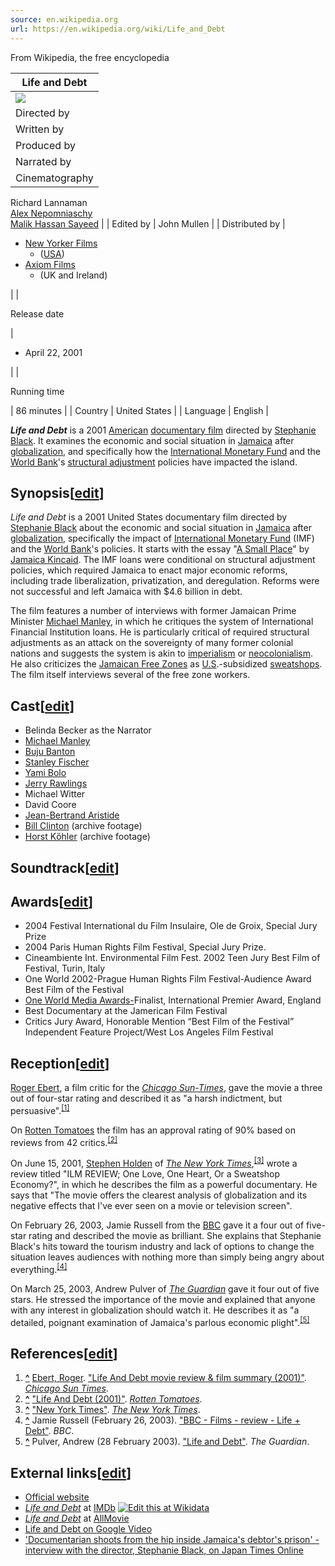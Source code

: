 ```yaml
---
source: en.wikipedia.org
url: https://en.wikipedia.org/wiki/Life_and_Debt
---
```


From Wikipedia, the free encyclopedia

| Life and Debt |
| --- |
| [![](https://upload.wikimedia.org/wikipedia/en/4/47/LifeAndDebt.jpg)](https://en.wikipedia.org/wiki/File:LifeAndDebt.jpg) |
| Directed by | [Stephanie Black](https://en.wikipedia.org/wiki/Stephanie_Black "Stephanie Black") |
| Written by | [Jamaica Kincaid](https://en.wikipedia.org/wiki/Jamaica_Kincaid "Jamaica Kincaid") |
| Produced by | Stephanie Black |
| Narrated by | Belinda Becker |
| Cinematography | Kyle Kibbe  
Richard Lannaman  
[Alex Nepomniaschy](https://en.wikipedia.org/wiki/Alex_Nepomniaschy "Alex Nepomniaschy")  
[Malik Hassan Sayeed](https://en.wikipedia.org/wiki/Malik_Hassan_Sayeed "Malik Hassan Sayeed") |
| Edited by | John Mullen |
| Distributed by | 
-   [New Yorker Films](https://en.wikipedia.org/wiki/New_Yorker_Films "New Yorker Films")
    -   ([USA](https://en.wikipedia.org/wiki/United_States "United States"))
-   [Axiom Films](https://en.wikipedia.org/wiki/Axiom_Films "Axiom Films")
    -   (UK and Ireland)



 |
| 

Release date

 | 

-   April 22, 2001



 |
| 

Running time

 | 86 minutes |
| Country | United States |
| Language | English |

_**Life and Debt**_ is a 2001 [American](https://en.wikipedia.org/wiki/United_States "United States") [documentary film](https://en.wikipedia.org/wiki/Documentary_film "Documentary film") directed by [Stephanie Black](https://en.wikipedia.org/wiki/Stephanie_Black "Stephanie Black"). It examines the economic and social situation in [Jamaica](https://en.wikipedia.org/wiki/Jamaica "Jamaica") after [globalization](https://en.wikipedia.org/wiki/Globalization "Globalization"), and specifically how the [International Monetary Fund](https://en.wikipedia.org/wiki/International_Monetary_Fund "International Monetary Fund") and the [World Bank](https://en.wikipedia.org/wiki/World_Bank "World Bank")'s [structural adjustment](https://en.wikipedia.org/wiki/Structural_adjustment "Structural adjustment") policies have impacted the island.

## Synopsis\[[edit](https://en.wikipedia.org/w/index.php?title=Life_and_Debt&action=edit&section=1 "Edit section: Synopsis")\]

_Life and Debt_ is a 2001 United States documentary film directed by [Stephanie Black](https://en.wikipedia.org/wiki/Stephanie_Black "Stephanie Black") about the economic and social situation in [Jamaica](https://en.wikipedia.org/wiki/Jamaica "Jamaica") after [globalization](https://en.wikipedia.org/wiki/Globalization "Globalization"), specifically the impact of [International Monetary Fund](https://en.wikipedia.org/wiki/International_Monetary_Fund "International Monetary Fund") (IMF) and the [World Bank](https://en.wikipedia.org/wiki/World_Bank "World Bank")'s policies. It starts with the essay "[A Small Place](https://en.wikipedia.org/wiki/A_Small_Place "A Small Place")" by [Jamaica Kincaid](https://en.wikipedia.org/wiki/Jamaica_Kincaid "Jamaica Kincaid"). The IMF loans were conditional on structural adjustment policies, which required Jamaica to enact major economic reforms, including trade liberalization, privatization, and deregulation. Reforms were not successful and left Jamaica with $4.6 billion in debt.

The film features a number of interviews with former Jamaican Prime Minister [Michael Manley](https://en.wikipedia.org/wiki/Michael_Manley "Michael Manley"), in which he critiques the system of International Financial Institution loans. He is particularly critical of required structural adjustments as an attack on the sovereignty of many former colonial nations and suggests the system is akin to [imperialism](https://en.wikipedia.org/wiki/Imperialism "Imperialism") or [neocolonialism](https://en.wikipedia.org/wiki/Neocolonialism "Neocolonialism"). He also criticizes the [Jamaican Free Zones](https://en.wikipedia.org/wiki/Jamaican_Free_Zones "Jamaican Free Zones") as [U.S](https://en.wikipedia.org/wiki/United_States "United States").-subsidized [sweatshops](https://en.wikipedia.org/wiki/Sweatshop "Sweatshop"). The film itself interviews several of the free zone workers.

## Cast\[[edit](https://en.wikipedia.org/w/index.php?title=Life_and_Debt&action=edit&section=2 "Edit section: Cast")\]

-   Belinda Becker as the Narrator
-   [Michael Manley](https://en.wikipedia.org/wiki/Michael_Manley "Michael Manley")
-   [Buju Banton](https://en.wikipedia.org/wiki/Buju_Banton "Buju Banton")
-   [Stanley Fischer](https://en.wikipedia.org/wiki/Stanley_Fischer "Stanley Fischer")
-   [Yami Bolo](https://en.wikipedia.org/wiki/Yami_Bolo "Yami Bolo")
-   [Jerry Rawlings](https://en.wikipedia.org/wiki/Jerry_Rawlings "Jerry Rawlings")
-   Michael Witter
-   David Coore
-   [Jean-Bertrand Aristide](https://en.wikipedia.org/wiki/Jean-Bertrand_Aristide "Jean-Bertrand Aristide")
-   [Bill Clinton](https://en.wikipedia.org/wiki/Bill_Clinton "Bill Clinton") (archive footage)
-   [Horst Kὅhler](https://en.wikipedia.org/wiki/Horst_K%C3%B6hler "Horst Köhler") (archive footage)

## Soundtrack\[[edit](https://en.wikipedia.org/w/index.php?title=Life_and_Debt&action=edit&section=3 "Edit section: Soundtrack")\]

## Awards\[[edit](https://en.wikipedia.org/w/index.php?title=Life_and_Debt&action=edit&section=4 "Edit section: Awards")\]

-   2004 Festival International du Film Insulaire, Ole de Groix, Special Jury Prize
-   2004 Paris Human Rights Film Festival, Special Jury Prize.
-   Cineambiente Int. Environmental Film Fest. 2002 Teen Jury Best Film of Festival, Turin, Italy
-   One World 2002-Prague Human Rights Film Festival-Audience Award Best Film of the Festival
-   [One World Media Awards-](https://en.wikipedia.org/wiki/One_World_Media_Awards "One World Media Awards")Finalist, International Premier Award, England
-   Best Documentary at the Jamerican Film Festival
-   Critics Jury Award, Honorable Mention “Best Film of the Festival” Independent Feature Project/West Los Angeles Film Festival

## Reception\[[edit](https://en.wikipedia.org/w/index.php?title=Life_and_Debt&action=edit&section=5 "Edit section: Reception")\]

[Roger Ebert](https://en.wikipedia.org/wiki/Roger_Ebert "Roger Ebert"), a film critic for the _[Chicago Sun-Times](https://en.wikipedia.org/wiki/Chicago_Sun-Times "Chicago Sun-Times")_, gave the movie a three out of four-star rating and described it as "a harsh indictment, but persuasive".<sup id="cite_ref-1"><a href="https://en.wikipedia.org/wiki/Life_and_Debt#cite_note-1">[1]</a></sup>

On [Rotten Tomatoes](https://en.wikipedia.org/wiki/Rotten_Tomatoes "Rotten Tomatoes") the film has an approval rating of 90% based on reviews from 42 critics.<sup id="cite_ref-2"><a href="https://en.wikipedia.org/wiki/Life_and_Debt#cite_note-2">[2]</a></sup>

On June 15, 2001, [Stephen Holden](https://en.wikipedia.org/wiki/Stephen_Holden "Stephen Holden") of _[The New York Times](https://en.wikipedia.org/wiki/The_New_York_Times "The New York Times")_,<sup id="cite_ref-3"><a href="https://en.wikipedia.org/wiki/Life_and_Debt#cite_note-3">[3]</a></sup> wrote a review titled "ILM REVIEW; One Love, One Heart, Or a Sweatshop Economy?", in which he describes the film as a powerful documentary. He says that "The movie offers the clearest analysis of globalization and its negative effects that I've ever seen on a movie or television screen".

On February 26, 2003, Jamie Russell from the [BBC](https://en.wikipedia.org/wiki/BBC "BBC") gave it a four out of five-star rating and described the movie as brilliant. She explains that Stephanie Black's hits toward the tourism industry and lack of options to change the situation leaves audiences with nothing more than simply being angry about everything.<sup id="cite_ref-4"><a href="https://en.wikipedia.org/wiki/Life_and_Debt#cite_note-4">[4]</a></sup>

On March 25, 2003, Andrew Pulver of _[The Guardian](https://en.wikipedia.org/wiki/The_Guardian "The Guardian")_ gave it four out of five stars. He stressed the importance of the movie and explained that anyone with any interest in globalization should watch it. He describes it as "a detailed, poignant examination of Jamaica's parlous economic plight".<sup id="cite_ref-5"><a href="https://en.wikipedia.org/wiki/Life_and_Debt#cite_note-5">[5]</a></sup>

## References\[[edit](https://en.wikipedia.org/w/index.php?title=Life_and_Debt&action=edit&section=6 "Edit section: References")\]

1.  **[^](https://en.wikipedia.org/wiki/Life_and_Debt#cite_ref-1 "Jump up")** [Ebert, Roger](https://en.wikipedia.org/wiki/Roger_Ebert "Roger Ebert"). ["Life And Debt movie review & film summary (2001)"](https://www.rogerebert.com/reviews/life-and-debt-2001). _[Chicago Sun Times](https://en.wikipedia.org/wiki/Chicago_Sun_Times "Chicago Sun Times")_.
2.  **[^](https://en.wikipedia.org/wiki/Life_and_Debt#cite_ref-2 "Jump up")** ["Life And Debt (2001)"](https://www.rottentomatoes.com/m/life_and_debt/). _[Rotten Tomatoes](https://en.wikipedia.org/wiki/Rotten_Tomatoes "Rotten Tomatoes")_.
3.  **[^](https://en.wikipedia.org/wiki/Life_and_Debt#cite_ref-3 "Jump up")** ["New York Times"](https://www.nytimes.com/2001/06/15/movies/film-review-one-love-one-heart-or-a-sweatshop-economy.html). _[The New York Times](https://en.wikipedia.org/wiki/The_New_York_Times "The New York Times")_.
4.  **[^](https://en.wikipedia.org/wiki/Life_and_Debt#cite_ref-4 "Jump up")** Jamie Russell (February 26, 2003). ["BBC - Films - review - Life + Debt"](https://www.bbc.co.uk/films/2003/02/21/life_and_debt_2003_review.shtml). _BBC_.
5.  **[^](https://en.wikipedia.org/wiki/Life_and_Debt#cite_ref-5 "Jump up")** Pulver, Andrew (28 February 2003). ["Life and Debt"](https://www.theguardian.com/culture/2003/feb/28/artsfeatures.documentary). _The Guardian_.

## External links\[[edit](https://en.wikipedia.org/w/index.php?title=Life_and_Debt&action=edit&section=7 "Edit section: External links")\]

-   [Official website](http://www.lifeanddebt.org/)
-   [_Life and Debt_](https://www.imdb.com/title/tt0284262/) at [IMDb](https://en.wikipedia.org/wiki/IMDb_(identifier) "IMDb (identifier)") [![Edit this at Wikidata](https://upload.wikimedia.org/wikipedia/en/thumb/8/8a/OOjs_UI_icon_edit-ltr-progressive.svg/10px-OOjs_UI_icon_edit-ltr-progressive.svg.png)](https://www.wikidata.org/wiki/Q512029#P345 "Edit this at Wikidata")
-   [_Life and Debt_](https://www.allmovie.com/movie/v261185) at [AllMovie](https://en.wikipedia.org/wiki/AllMovie "AllMovie")
-   [Life and Debt on Google Video](https://www.google.com/search?q=Life_and_Debt%26emb%3D0%26um%3D1%26ie%3DUTF-8%26tbo%3Du%26tbm%3Dvid%26source%3Dog%26sa%3DN%26hl%3Den%26tab%3Dwv "google:Life and Debt&emb=0&um=1&ie=UTF-8&tbo=u&tbm=vid&source=og&sa=N&hl=en&tab=wv")
-   ['Documentarian shoots from the hip inside Jamaica's debtor's prison' - interview with the director, Stephanie Black, on Japan Times Online](https://web.archive.org/web/20110606154507/http://search.japantimes.co.jp/cgi-bin/ff20050713a5.html)
